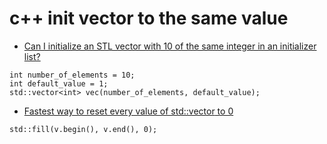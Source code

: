 # c++ init vector to the same value

- [Can I initialize an STL vector with 10 of the same integer in an initializer list?](https://stackoverflow.com/questions/10237751/can-i-initialize-an-stl-vector-with-10-of-the-same-integer-in-an-initializer-lis)

```
int number_of_elements = 10;
int default_value = 1;
std::vector<int> vec(number_of_elements, default_value);
```

- [Fastest way to reset every value of std::vector<int> to 0](https://stackoverflow.com/questions/8848575/fastest-way-to-reset-every-value-of-stdvectorint-to-0)

```
std::fill(v.begin(), v.end(), 0);
```

